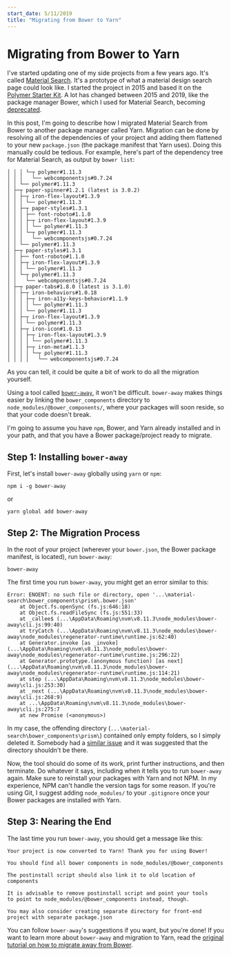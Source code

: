 ```yaml
---
start_date: 5/11/2019
title: "Migrating from Bower to Yarn"
---
```


Migrating from Bower to Yarn
============================

I've started updating one of my side projects from a few years ago. It's called
[Material Search](https://github.com/jmanuel1/material-search). It's a
prototype of what a material design search page could look like. I started the
project in 2015 and based it on the [Polymer Starter
Kit](https://github.com/Polymer/polymer-starter-kit). A lot has changed between
2015 and 2019, like the package manager Bower, which I used for Material
Search, becoming
[deprecated](https://devblogs.microsoft.com/aspnet/what-happened-to-bower/).

In this post, I'm going to describe how I migrated Material Search from Bower to
another package manager called Yarn. Migration can be done by resolving all of
the dependencies of your project and adding them flattened to your new
`package.json` (the package manifest that Yarn uses). Doing this manually could
be tedious. For example, here's part of the dependency tree for Material Search,
as output by `bower list`:

```
│ │ │ └─┬ polymer#1.11.3
│ │ │   └── webcomponentsjs#0.7.24
│ │ └── polymer#1.11.3
│ ├─┬ paper-spinner#1.2.1 (latest is 3.0.2)
│ │ ├─┬ iron-flex-layout#1.3.9
│ │ │ └── polymer#1.11.3
│ │ ├─┬ paper-styles#1.3.1
│ │ │ ├── font-roboto#1.1.0
│ │ │ ├─┬ iron-flex-layout#1.3.9
│ │ │ │ └── polymer#1.11.3
│ │ │ └─┬ polymer#1.11.3
│ │ │   └── webcomponentsjs#0.7.24
│ │ └── polymer#1.11.3
│ ├─┬ paper-styles#1.3.1
│ │ ├── font-roboto#1.1.0
│ │ ├─┬ iron-flex-layout#1.3.9
│ │ │ └── polymer#1.11.3
│ │ └─┬ polymer#1.11.3
│ │   └── webcomponentsjs#0.7.24
│ ├─┬ paper-tabs#1.8.0 (latest is 3.1.0)
│ │ ├─┬ iron-behaviors#1.0.18
│ │ │ ├─┬ iron-a11y-keys-behavior#1.1.9
│ │ │ │ └── polymer#1.11.3
│ │ │ └── polymer#1.11.3
│ │ ├─┬ iron-flex-layout#1.3.9
│ │ │ └── polymer#1.11.3
│ │ ├─┬ iron-icon#1.0.13
│ │ │ ├─┬ iron-flex-layout#1.3.9
│ │ │ │ └── polymer#1.11.3
│ │ │ ├─┬ iron-meta#1.1.3
│ │ │ │ └─┬ polymer#1.11.3
│ │ │ │   └── webcomponentsjs#0.7.24
```

As you can tell, it could be quite a bit of work to do all the migration
yourself.

Using a tool called [`bower-away`](https://github.com/sheerun/bower-away), it
won't be difficult. `bower-away` makes things easier by linking the
`bower_components` directory to `node_modules/@bower_components/`, where your
packages will soon reside, so that your code doesn't break.

I'm going to assume you have `npm`, Bower, and Yarn already installed and in
your path, and that you have a Bower package/project ready to migrate.

Step 1: Installing `bower-away`
-------------------------------

First, let's install `bower-away` globally using `yarn` or `npm`:

```batchfile
npm i -g bower-away
```

or

```batchfile
yarn global add bower-away
```

Step 2: The Migration Process
-----------------------------

In the root of your project (wherever your `bower.json`, the Bower package
manifest, is located), run `bower-away`:

```batchfile
bower-away
```

The first time you run `bower-away`, you might get an error similar to this:

```
Error: ENOENT: no such file or directory, open '...\material-search\bower_components\prism\.bower.json'
    at Object.fs.openSync (fs.js:646:18)
    at Object.fs.readFileSync (fs.js:551:33)
    at _callee$ (...\AppData\Roaming\nvm\v8.11.3\node_modules\bower-away\cli.js:99:40)
    at tryCatch (...\AppData\Roaming\nvm\v8.11.3\node_modules\bower-away\node_modules\regenerator-runtime\runtime.js:62:40)
    at Generator.invoke [as _invoke] (...\AppData\Roaming\nvm\v8.11.3\node_modules\bower-away\node_modules\regenerator-runtime\runtime.js:296:22)
    at Generator.prototype.(anonymous function) [as next] (...\AppData\Roaming\nvm\v8.11.3\node_modules\bower-away\node_modules\regenerator-runtime\runtime.js:114:21)
    at step (...\AppData\Roaming\nvm\v8.11.3\node_modules\bower-away\cli.js:253:30)
    at _next (...\AppData\Roaming\nvm\v8.11.3\node_modules\bower-away\cli.js:268:9)
    at ...\AppData\Roaming\nvm\v8.11.3\node_modules\bower-away\cli.js:275:7
    at new Promise (<anonymous>)
```

In my case, the offending directory
(`...\material-search\bower_components\prism\`) contained only empty folders,
so I simply deleted it. Somebody had a [similar
issue](https://github.com/sheerun/bower-away/issues/18) and it was suggested
that the directory shouldn't be there.

Now, the tool should do some of its work, print further instructions, and then
terminate. Do whatever it says, including when it tells you to run `bower-away`
again. Make sure to reinstall your packages with Yarn and not NPM. In my
experience, NPM can't handle the version tags for some reason. If you're using
Git, I suggest adding `node_modules/` to your `.gitignore` once your Bower
packages are installed with Yarn.

Step 3: Nearing the End
-----------------------

The last time you run `bower-away`, you should get a message like this:

```
Your project is now converted to Yarn! Thank you for using Bower!

You should find all bower components in node_modules/@bower_components

The postinstall script should also link it to old location of components

It is advisable to remove postinstall script and point your tools
to point to node_modules/@bower_components instead, though.

You may also consider creating separate directory for front-end project with separate package.json
```

You can follow `bower-away`'s suggestions if you want, but you're done! If you
want to learn more about `bower-away` and migration to Yarn, read the [original
tutorial on how to migrate away from
Bower](https://bower.io/blog/2017/how-to-migrate-away-from-bower/).
